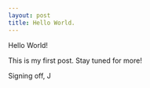 ```yaml
---
layout: post
title: Hello World.
---
```


Hello World!

This is my first post. Stay tuned for more!

Signing off,
J
